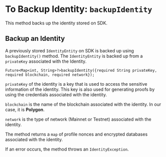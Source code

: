# To Backup Identity: `backupIdentity`
 
This method backs up the identity stored on SDK. 
 
 
## Backup an Identity
 
A previously stored `IdentityEntity` on SDK is backed up using `backupIdentity()` method. The `IdentityEntity` is backed up from a `privateKey` associated with the Identity. 
 
```
Future<Map<int, String>?>backupIdentity({required String privateKey, required blockchain, required network}); 

``` 

`privateKey` of the identity is a key that is used to access the sensitive information of the identity. This key is also used for generating proofs by using the credentials associated with the identity. 

`blockchain` is the name of the blockchain associated with the identity. In our case, it is **Polygon**. 

`network` is the type of network (Mainnet or Testnet) associated with the identity. 

The method returns a `map` of profile nonces and encrypted databases associated with the identity. 

If an error occurs, the method throws an `IdentityException`.

